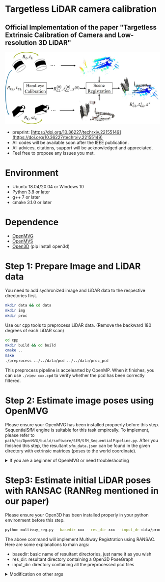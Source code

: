 # Targetless LiDAR camera calibration
## Official Implementation of the paper "Targetless Extrinsic Calibration of Camera and Low-resolution 3D LiDAR"
![](doc/Abstract.jpg)

* preprint: [https://doi.org/10.36227/techrxiv.22155149](https://doi.org/10.36227/techrxiv.22155149)
* All codes will be available soon after the IEEE publication.
* All advices, citations, support will be acknowledged and appreciated.
* Feel free to propose any issues you met.

# Environment
* Ubuntu 18.04/20.04 or Windows 10
* Python 3.8 or later
* g++ 7 or later
* cmake 3.1.0 or later

# Dependence
* [OpenMVG](https://github.com/openMVG/openMVG)
* [OpenMVS](https://github.com/cdcseacave/openMVS)
* [Open3D](https://github.com/isl-org/Open3D)  (pip install open3d)

# Step 1: Prepare Image and LiDAR data

You need to add sychronized image and LiDAR data to the respective directories first.
```bash
mkdir data && cd data
mkdir img
mkdir proc
```

Use our cpp tools to preprocess LiDAR data. (Remove the backward 180 degrees of each LiDAR scan)

```bash
cd cpp
mkdir build && cd build
cmake ..
make
./preprocess ../../data/pcd ../../data/proc_pcd
```
This preprocess pipeline is accelearted by OpenMP. When it finishes, you can use `./view xxx.cpd` to verify whether the pcd has been correctly filtered.

# Step 2: Estimate image poses using OpenMVG

Please ensure your OpenMVG has been installed propoerly before this step. SequentialSfM engine is suitable for this task empircally. To implement, please refer to `path/to/OpenMVG/build/software/SfM/SfM_SequentialPipeline.py`. After you finished this step, the resultant `sfm_data.json` can be found in the given directory with extrinsic matrices (poses to the world coordinate).

<details>
 <summary> If you are a beginner of OpenMVG or need troubleshooting</summary>
 
 If you are a beginner of OpenMVG, please follow our intructions to use the [doc/SfM_SequentialPipeline.py](doc/SfM_SequentialPipeline.py) file to implement SfM.
 
 To use it, you need to follow some simple steps:
 * replace all `path/to/OpenMVG` strings in the script with your specific OpenMVG installation directory.
 * give the intrinsic parameters of your camera. You may put it into an ASCII-coded file or just modify the `intrinsic` variable in the above python script. Fortunately, coarse instrinsic paramters are also OK, as SfM will estimate them simultaneously.
 * run the command `python Sfm_SequentialPipeline.py input_dir output_dir ins_file`. The `input_dir` is the directory containing all your raw images while the `output_dir` is the directory you designate to store all resultant files of OpenMVG. Note that if you choose to modify the `intrinsic` variable in the last step. Please just leave out the third argument `ins_file`.
 * After it finishes running, you will find a `sfm_data.json` file in `path/to/output_dir/reconstruction_sequential/`.
 
</details>

# Step3: Estimate initial LiDAR poses with RANSAC (RANReg mentioned in our paper)

Please ensure your Open3D has been installed properly in your python environment before this step.
```bash
python multiway_reg.py --basedir xxx --res_dir xxx --input_dr data/proc_pcd 
```
The above command will implement Multiway Registration using RANSAC. Here are some explanations to main args:
* basedir: basic name of resultant directories, just name it as you wish
* res_dir: resultant directory containing a Open3D PoseGraph
* input_dir: directory containing all the preprocessed pcd files

<details>
 <summary> Modification on other args</summary>
 
 * step: use 1 pcd file among every `step` files. Please change this argument carfully, as the pcd poses should keep consistent with the numebr of camera poses.
 * pose_graph: the name of the resultant PoseGraph. If you change this arg, please keep it constant in the following steps.
 * voxel_size: the downsampling voxel size. Smaller size leads to better registration performance as a pay for efficiency.
 * radius: radius to compute information matrix. A larger radius will consider a larger range of points into surface alignment.
 * ne_method: we implement normal estimation different from Open3D. `o3d` indicates using the original Open3D Normal Estimation, but it performs worse in low-resolution laser scans.
 
</details>
